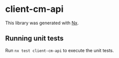 # client-cm-api

This library was generated with [Nx](https://nx.dev).

## Running unit tests

Run `nx test client-cm-api` to execute the unit tests.
